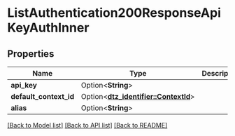 # ListAuthentication200ResponseApiKeyAuthInner

## Properties

Name | Type | Description | Notes
------------ | ------------- | ------------- | -------------
**api_key** | Option<**String**> |  | [optional]
**default_context_id** | Option<[**dtz_identifier::ContextId**](dtz_identifier::ContextId.md)> |  | [optional]
**alias** | Option<**String**> |  | [optional]

[[Back to Model list]](../README.md#documentation-for-models) [[Back to API list]](../README.md#documentation-for-api-endpoints) [[Back to README]](../README.md)


